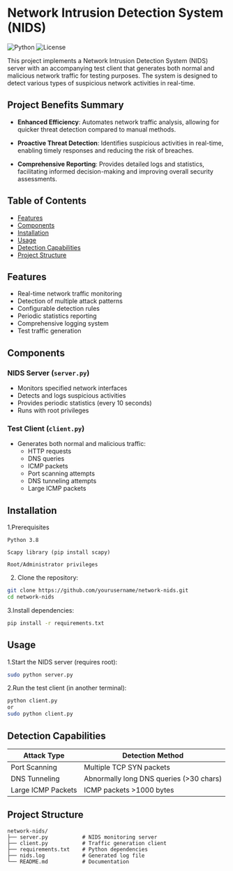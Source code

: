 # Network Intrusion Detection System (NIDS)

![Python](https://img.shields.io/badge/python-3.8+-blue.svg)
![License](https://img.shields.io/badge/license-MIT-green.svg)

This project implements a Network Intrusion Detection System (NIDS) server with an accompanying test client that generates both normal and malicious network traffic for testing purposes. The system is designed to detect various types of suspicious network activities in real-time.

## Project Benefits Summary
- **Enhanced Efficiency**: Automates network traffic analysis, allowing for quicker threat detection compared to manual methods.

- **Proactive Threat Detection**: Identifies suspicious activities in real-time, enabling timely responses and reducing the risk of breaches.

- **Comprehensive Reporting**: Provides detailed logs and statistics, facilitating informed decision-making and improving overall security assessments.



## Table of Contents
- [Features](#features)
- [Components](#components)
- [Installation](#installation)
- [Usage](#usage)
- [Detection Capabilities](#detection-capabilities)
- [Project Structure](#project-structure)


## Features

- Real-time network traffic monitoring
- Detection of multiple attack patterns
- Configurable detection rules
- Periodic statistics reporting
- Comprehensive logging system
- Test traffic generation

## Components

### NIDS Server (`server.py`)
- Monitors specified network interfaces
- Detects and logs suspicious activities
- Provides periodic statistics (every 10 seconds)
- Runs with root privileges

### Test Client (`client.py`)
- Generates both normal and malicious traffic:
  - HTTP requests
  - DNS queries
  - ICMP packets
  - Port scanning attempts
  - DNS tunneling attempts
  - Large ICMP packets

## Installation

1.Prerequisites
```
Python 3.8

Scapy library (pip install scapy)

Root/Administrator privileges
```

2. Clone the repository:

```bash
git clone https://github.com/yourusername/network-nids.git
cd network-nids
```

3.Install dependencies:
```bash
pip install -r requirements.txt
```

## Usage

1.Start the NIDS server (requires root):
```bash
sudo python server.py
```

2.Run the test client (in another terminal):
```bash
python client.py
or
sudo python client.py
```


## Detection Capabilities
| Attack Type     | Detection Method     |
|---------|---------|
| Port Scanning | Multiple TCP SYN packets |
| DNS Tunneling | Abnormally long DNS queries (>30 chars) |
| Large ICMP Packets | ICMP packets >1000 bytes |



## Project Structure
```
network-nids/
├── server.py           # NIDS monitoring server
├── client.py           # Traffic generation client
├── requirements.txt    # Python dependencies
├── nids.log            # Generated log file
└── README.md           # Documentation
```